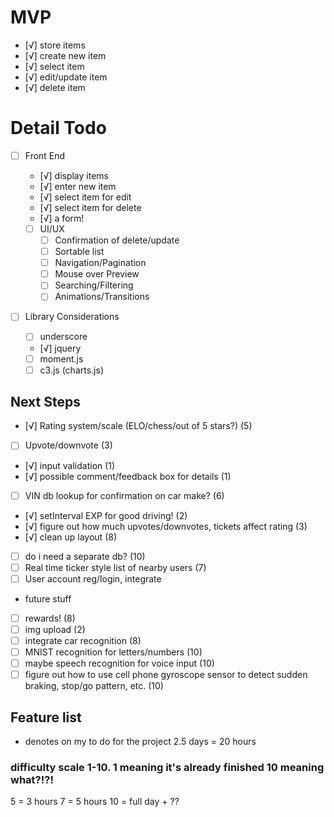 # MVP
- [√] store items
 - [√] create new item
 - [√] select item
 - [√] edit/update item
 - [√] delete item


 # Detail Todo
 - [ ] Front End
   - [√] display items
   - [√] enter new item
   - [√] select item for edit
   - [√] select item for delete
   - [√] a form!

   - [ ] UI/UX
     - [ ] Confirmation of delete/update
     - [ ] Sortable list
     - [ ] Navigation/Pagination
     - [ ] Mouse over Preview
     - [ ] Searching/Filtering
     - [ ] Animations/Transitions

  - [ ] Library Considerations
    - [ ] underscore
    - [√] jquery
    - [ ] moment.js
    - [ ] c3.js (charts.js)

 ## Next Steps

- [√] Rating system/scale (ELO/chess/out of 5 stars?) (5)
- [ ] Upvote/downvote (3)
- [√] input validation (1)
- [√] possible comment/feedback box for details (1)
- [ ] VIN db lookup for confirmation on car make? (6)
- [√] setInterval EXP for good driving! (2)
- [√] figure out how much upvotes/downvotes, tickets affect rating (3)
- [√] clean up layout (8)
- [ ] do i need a separate db? (10)
- [ ] Real time ticker style list of nearby users (7)
- [ ] User account reg/login, integrate

 - future stuff
  - [ ] rewards! (8)
  - [ ] img upload (2)
  - [ ] integrate car recognition (8)
  - [ ] MNIST recognition for letters/numbers (10)
  - [ ] maybe speech recognition for voice input (10)
  - [ ] figure out how to use cell phone gyroscope sensor to detect sudden braking, stop/go pattern, etc. (10)
  
  ## Feature list
  * denotes on my to do for the project
  2.5 days = 20 hours

  ### difficulty scale 1-10. 1 meaning it's already finished 10 meaning what?!?!

  5 = 3 hours
  7 = 5 hours
  10 = full day + ??
